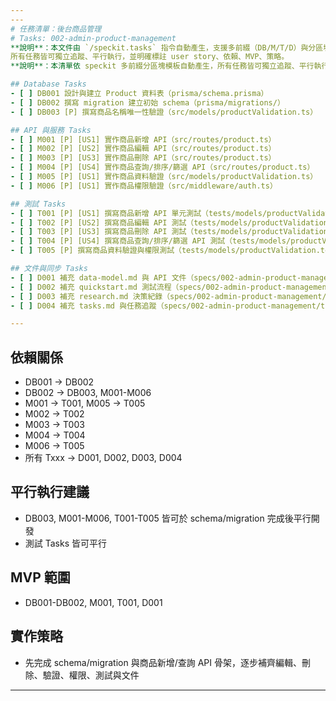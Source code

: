 ```yaml
---
---
# 任務清單：後台商品管理
# Tasks: 002-admin-product-management
**說明**：本文件由 `/speckit.tasks` 指令自動產生，支援多前綴（DB/M/T/D）與分區塊。
所有任務皆可獨立追蹤、平行執行，並明確標註 user story、依賴、MVP、策略。
**說明**：本清單依 speckit 多前綴分區塊模板自動產生，所有任務皆可獨立追蹤、平行執行，並明確標註 user story、依賴、MVP 與實作策略。

## Database Tasks
- [ ] DB001 設計與建立 Product 資料表（prisma/schema.prisma）
- [ ] DB002 撰寫 migration 建立初始 schema（prisma/migrations/）
- [ ] DB003 [P] 撰寫商品名稱唯一性驗證（src/models/productValidation.ts）

## API 與服務 Tasks
- [ ] M001 [P] [US1] 實作商品新增 API（src/routes/product.ts）
- [ ] M002 [P] [US2] 實作商品編輯 API（src/routes/product.ts）
- [ ] M003 [P] [US3] 實作商品刪除 API（src/routes/product.ts）
- [ ] M004 [P] [US4] 實作商品查詢/排序/篩選 API（src/routes/product.ts）
- [ ] M005 [P] [US1] 實作商品資料驗證（src/models/productValidation.ts）
- [ ] M006 [P] [US1] 實作商品權限驗證（src/middleware/auth.ts）

## 測試 Tasks
- [ ] T001 [P] [US1] 撰寫商品新增 API 單元測試（tests/models/productValidation.test.ts）
- [ ] T002 [P] [US2] 撰寫商品編輯 API 測試（tests/models/productValidation.test.ts）
- [ ] T003 [P] [US3] 撰寫商品刪除 API 測試（tests/models/productValidation.test.ts）
- [ ] T004 [P] [US4] 撰寫商品查詢/排序/篩選 API 測試（tests/models/productValidation.test.ts）
- [ ] T005 [P] 撰寫商品資料驗證與權限測試（tests/models/productValidation.test.ts）

## 文件與同步 Tasks
- [ ] D001 補充 data-model.md 與 API 文件（specs/002-admin-product-management/data-model.md, contracts/openapi.yaml）
- [ ] D002 補充 quickstart.md 測試流程（specs/002-admin-product-management/quickstart.md）
- [ ] D003 補充 research.md 決策紀錄（specs/002-admin-product-management/research.md）
- [ ] D004 補充 tasks.md 與任務追蹤（specs/002-admin-product-management/tasks.md）

---
```


## 依賴關係
- DB001 → DB002
- DB002 → DB003, M001-M006
- M001 → T001, M005 → T005
- M002 → T002
- M003 → T003
- M004 → T004
- M006 → T005
- 所有 Txxx → D001, D002, D003, D004

## 平行執行建議
- DB003, M001-M006, T001-T005 皆可於 schema/migration 完成後平行開發
- 測試 Tasks 皆可平行

## MVP 範圍
- DB001-DB002, M001, T001, D001

## 實作策略
- 先完成 schema/migration 與商品新增/查詢 API 骨架，逐步補齊編輯、刪除、驗證、權限、測試與文件

---
